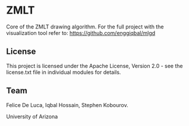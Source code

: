 # ZMLT 

Core of the ZMLT drawing algorithm.
For the full project with the visualization tool refer to:
https://github.com/enggiqbal/mlgd


## License
This project is licensed under the Apache License, Version 2.0 - see the license.txt file in individual modules for details.



## Team
Felice De Luca,
Iqbal Hossain,
Stephen Kobourov.

University of Arizona
